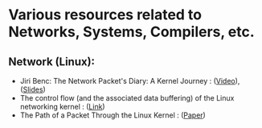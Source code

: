 # Various resources related to Networks, Systems, Compilers, etc.

## Network (Linux):
- Jiri Benc: The Network Packet's Diary: A Kernel Journey : ([Video](https://www.youtube.com/watch?v=T5TvPRQFNoM)), ([Slides](https://static.sched.com/hosted_files/devconfcz2018/80/packet.pdf?_gl=1*1g2wvgo*_gcl_au*MTE3MzE4Mzk3MC4xNzI2MTE2ODk5*FPAU*MTE3MzE4Mzk3MC4xNzI2MTE2ODk5#page=2.00))
- The control flow (and the associated data buffering) of the Linux networking kernel : ([Link](https://wiki.linuxfoundation.org/networking/kernel_flow#layer_2link_layer_eg_ethernet1))
- The Path of a Packet Through the Linux Kernel : ([Paper](https://www.net.in.tum.de/fileadmin/TUM/NET/NET-2024-04-1/NET-2024-04-1_16.pdf))
